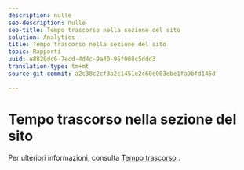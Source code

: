 ```yaml
---
description: nulle
seo-description: nulle
seo-title: Tempo trascorso nella sezione del sito
solution: Analytics
title: Tempo trascorso nella sezione del sito
topic: Rapporti
uuid: e8820dc6-7ecd-4d4c-9a40-96f008c5ddd3
translation-type: tm+mt
source-git-commit: a2c38c2cf3a2c1451e2c60e003ebe1fa9bfd145d

---
```



# Tempo trascorso nella sezione del sito

Per ulteriori informazioni, consulta [Tempo trascorso](../../../components/c-variables/c-metrics/metrics-time-spent.md#concept_1241109A742947C9B73E5E2CA2362559) .

